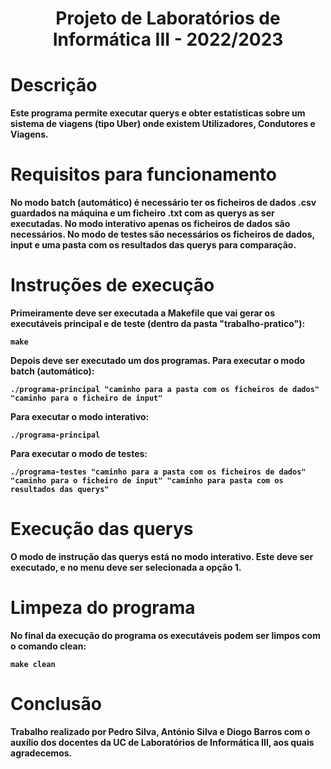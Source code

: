 ## <h1 align="center"><b>Projeto de Laboratórios de Informática III - 2022/2023</h1>
# Descrição
Este programa permite executar querys e obter estatísticas sobre um sistema de viagens (tipo Uber) onde existem Utilizadores, Condutores e Viagens.
# Requisitos para funcionamento
No modo batch (automático) é necessário ter os ficheiros de dados .csv guardados na máquina e um ficheiro .txt com as querys as ser executadas.
No modo interativo apenas os ficheiros de dados são necessários.
No modo de testes são necessários os ficheiros de dados, input e uma pasta com os resultados das querys para comparação.
# Instruções de execução
Primeiramente deve ser executada a Makefile que vai gerar os executáveis principal e de teste (dentro da pasta "trabalho-pratico"):
```
make
```
Depois deve ser executado um dos programas.
Para executar o modo batch (automático):
```
./programa-principal "caminho para a pasta com os ficheiros de dados" "caminho para o ficheiro de input"
```
Para executar o modo interativo:
```
./programa-principal
```
Para executar o modo de testes:
```
./programa-testes "caminho para a pasta com os ficheiros de dados" "caminho para o ficheiro de input" "caminho para pasta com os resultados das querys"
```
# Execução das querys
O modo de instrução das querys está no modo interativo. Este deve ser executado, e no menu deve ser selecionada a opção 1.
# Limpeza do programa
No final da execução do programa os executáveis podem ser limpos com o comando clean:
```
make clean
```
# Conclusão
Trabalho realizado por Pedro Silva, António Silva e Diogo Barros com o auxílio dos docentes da UC de Laboratórios de Informática III, aos quais agradecemos.

